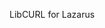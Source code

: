 <!--
 ╔═══════════════════════════════════════════════════════════════════════════════╗
 ║                                  _   _ ____  _                                ║
 ║                              ___| | | |  _ \| |                               ║
 ║                             / __| | | | |_) | |                               ║
 ║                            | (__| |_| |  _ <| |___                            ║
 ║                             \___|\___/|_| \_\_____|                           ║
 ║                                                                               ║
 ║           ╔═══╗╔═══╗╔═══╗     ╔╗   ╔═══╗╔════╗╔═══╗╔═══╗╔╗ ╔╗╔═══╗            ║
 ║           ║╔══╝║╔═╗║║╔═╗║     ║║   ║╔═╗║╚══╗ ║║╔═╗║║╔═╗║║║ ║║║╔═╗║            ║
 ║           ║╚══╗║║ ║║║╚═╝║     ║║   ║║ ║║  ╔╝╔╝║║ ║║║╚═╝║║║ ║║║╚══╗            ║
 ║           ║╔══╝║║ ║║║╔╗╔╝     ║║ ╔╗║╚═╝║ ╔╝╔╝ ║╚═╝║║╔╗╔╝║║ ║║╚══╗║            ║
 ║           ║║   ║╚═╝║║║║╚╗     ║╚═╝║║╔═╗║╔╝ ╚═╗║╔═╗║║║║╚╗║╚═╝║║╚═╝║            ║
 ║           ╚╝   ╚═══╝╚╝╚═╝     ╚═══╝╚╝ ╚╝╚════╝╚╝ ╚╝╚╝╚═╝╚═══╝╚═══╝            ║
 ║                                                                               ║
 ║  Copyright (C)        1998 - 2021, Alexei NUZHKOV, <alexeidg@tut.by>, et al.  ║
 ║  Авторское право (С)         2021, Алексей НУЖКОВ и другие.                   ║
 ║                                                                               ║
 ║  Данное программное обеспечение лицензировано, так же как LibCURL.            ║
 ║  Условия доступны по адресу https://curl.se/docs/copyright.html.              ║
 ║                                                                               ║
 ║  Вы можете использовать, копировать, изменять, объединять, публиковать,       ║
 ║  распространять и/или продавать копии программного обеспечения                ║
 ║  в соответствии с условиями https://curl.se/docs/copyright.html.              ║
 ║                                                                               ║
 ║  Это программное обеспечение распространяется на условиях "КАК ЕСТЬ",         ║
 ║  без каких либо ГАРАНТИЙ, явных или подразумеваемых.                          ║
 ╚═══════════════════════════════════════════════════════════════════════════════╝
-->
LibCURL for Lazarus
